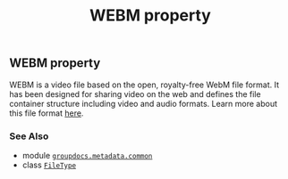﻿---
title: WEBM property
second_title: GroupDocs.Metadata for Python via .NET API References
description: 
type: docs
url: /python-net/groupdocs.metadata.common/filetype/webm/
is_root: false
weight: 1010
---

## WEBM property


WEBM is a video file based on the open, royalty-free WebM file format.
It has been designed for sharing video on the web and defines the file container structure including video and audio formats.
Learn more about this file format
[here](https://docs.fileformat.com/video/webm/).

### See Also
* module [`groupdocs.metadata.common`](../../)
* class [`FileType`](/metadata/python-net/groupdocs.metadata.common/filetype)

